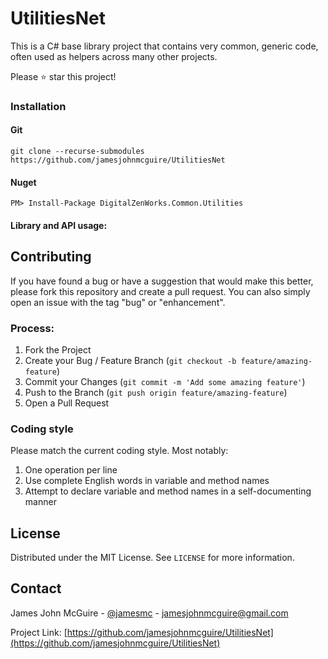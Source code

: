 # UtilitiesNet

This is a C# base library project that contains very common, generic code, often used as helpers across many other projects.

Please :star: star this project!

### Installation

#### Git
    git clone --recurse-submodules https://github.com/jamesjohnmcguire/UtilitiesNet

#### Nuget
    PM> Install-Package DigitalZenWorks.Common.Utilities

#### Library and API usage:

## Contributing

If you have found a bug or have a suggestion that would make this better, please fork this repository and create a pull request. You can also simply open an issue with the tag "bug" or "enhancement".

### Process:

1. Fork the Project
2. Create your Bug / Feature Branch (`git checkout -b feature/amazing-feature`)
3. Commit your Changes (`git commit -m 'Add some amazing feature'`)
4. Push to the Branch (`git push origin feature/amazing-feature`)
5. Open a Pull Request

### Coding style
Please match the current coding style.  Most notably:
1. One operation per line
2. Use complete English words in variable and method names
3. Attempt to declare variable and method names in a self-documenting manner


## License

Distributed under the MIT License. See `LICENSE` for more information.

## Contact

James John McGuire - [@jamesmc](https://twitter.com/jamesmc) - jamesjohnmcguire@gmail.com

Project Link: [https://github.com/jamesjohnmcguire/UtilitiesNet](https://github.com/jamesjohnmcguire/UtilitiesNet)

